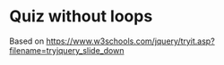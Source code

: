 # Quiz without loops
Based on https://www.w3schools.com/jquery/tryit.asp?filename=tryjquery_slide_down
